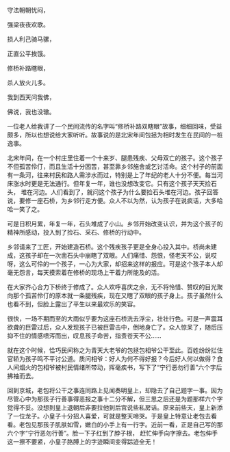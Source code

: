 守法朝朝忧闷，

强梁夜夜欢歌。

损人利己骑马骡，

正直公平挨饿。

修桥补路瞎眼，

杀人放火儿多。

我到西天问我佛，

佛说，我也没辙。



一位老人给我讲了一个民间流传的名字叫“修桥补路双瞎眼”故事，细细回味，受益颇多，所以也想说给大家听听。故事说的是北宋年间包拯为相时发生在民间的一桩逸事。

北宋年间，在一个村庄里住着一个十来岁、腿患残疾、父母双亡的孩子。这个孩子不但孤苦伶仃，而且生活十分困苦，甚至靠乡邻施舍或乞讨活命。这个村子的前面有一条河，往来村民和路人需涉水而过，特别是上了年纪的老人十分不便。每当河床涨水时更是无法通行。但年复一年，谁也没想改变它。只有这个孩子天天捡石头， 堆在河边。人们看到了，就问这个孩子为什么要捡石头堆在河边。孩子回答说，要修一座石桥，为乡邻行走方便。众人不以为然，认为孩子在说疯话，大多哈哈一笑了之。

可是日积月累，年复一年，石头堆成了小山。乡邻开始改变认识，并为这个孩子的精神所感动，投入到了捡石、采石、修桥的行动中。

乡邻请来了工匠，开始建造石桥。这个残疾孩子更是全身心投入其中。桥尚未建成，这孩子却在一次凿石头中崩瞎了双眼。人们痛惜、怨恨，怪老天不公，说哎呀，这么可伶的一个孩子，一心为大家，却招来这样的报应。可是这个孩子本人却毫无怨言，每天摸索着在修桥的现场上干着力所能及的活。

在大家齐心合力下桥终于修成了。众人欢呼喜庆之余，无不将怜惜、赞叹的目光聚向那个孤苦伶仃的原本就一条腿残疾，现在又瞎了双眼的孩子身上。孩子虽然什么也看不到，但脸上露出了平生以来最欢乐的笑容。

很快，一场不期而至的大雨似乎要为这座石桥洗去浮尘，壮壮行色。可是一声震耳欲聋的巨雷过后，众人发现孩子已被巨雷击中，倒地身亡了。众人惊呆了，随后压抑不住的情感喷泻而出，叹息孩子命苦，指责苍天不公……

就在这个时候，恰巧民间称之为青天大老爷的包拯包相爷公干至此。百姓纷纷拦住官轿为孩子鸣不平讨公道。质问相爷：好人为何不得好报？今后好人何以做得？食人间烟火的包相爷被村民情绪所带动，挥毫疾书，写下了“宁行恶勿行善”六个字后拂袖而去。

回到京城，老包将公干之事连同路上见闻奏明皇上，却隐去了自己题字一事。因为尽管心中为那孩子行善事得恶报之事十二分不解，但三思之后还是为题那样六个字觉得不妥。没想到皇上退朝后非要拉他到后宫说些私房话。原来前些天，皇上新添了一位龙子。小皇子十分招人喜爱，可就是整天啼哭。于是皇上特意让老包去看看。老包见那孩子肌肤如雪，嫩白的小手上有一行字。近前一看，正是自己写的那六个字“宁行恶勿行善”。脸一下子红到了脖子根， 赶忙伸手向字擦去。老包伸手这一擦不要紧，小皇子胳膊上的字迹瞬间变得踪迹全无！